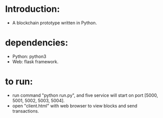 # Introduction:
- A blockchain prototype written in Python. 

# dependencies:
- Python: python3
- Web: flask framework.

# to run:
- run command "python run.py", and five service will start on port [5000, 5001, 5002, 5003, 5004].
- open "client.html" with web browser to view blocks and send transactions.
